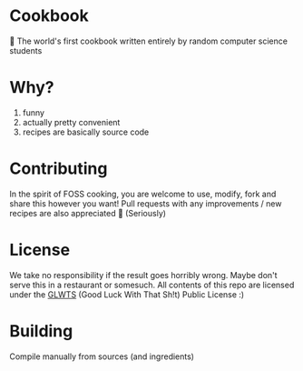 # Cookbook

🍲 The world's first cookbook written entirely by random computer science students

# Why?

1. funny
2. actually pretty convenient
3. recipes are basically source code

# Contributing

In the spirit of FOSS cooking, you are welcome to use, modify, fork and share this however you want!
Pull requests with any improvements / new recipes are also appreciated 🚀
(Seriously)

# License

We take no responsibility if the result goes horribly wrong. Maybe don't serve this in a restaurant or somesuch.
All contents of this repo are licensed under the [GLWTS](https://github.com/me-shaon/GLWTPL/blob/master/NSFW_LICENSE) (Good Luck With That Sh!t) Public License :)

# Building

Compile manually from sources (and ingredients)
